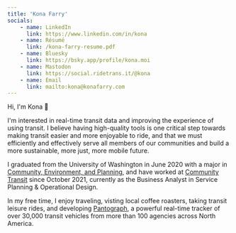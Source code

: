 ```yaml
---
title: 'Kona Farry'
socials:
    - name: LinkedIn
      link: https://www.linkedin.com/in/kona
    - name: Résumé
      link: /kona-farry-resume.pdf
    - name: Bluesky
      link: https://bsky.app/profile/kona.moi
    - name: Mastodon 
      link: https://social.ridetrans.it/@kona
    - name: Email 
      link: mailto:kona@konafarry.com
---
```


Hi, I'm Kona 👋 

I'm interested in real-time transit data and improving the experience of using transit. I believe having high-quality tools is one critical step towards making transit easier and more enjoyable to ride, and that we must efficiently and effectively serve all members of our communities and build a more sustainable, more just, more mobile future.

I graduated from the University of Washington in June 2020 with a major in [Community, Environment, and Planning](https://cep.be.uw.edu/), and have worked at [Community Transit](https://communitytransit.org/) since October 2021, currently as the Business Analyst in Service Planning & Operational Design. 

In my free time, I enjoy traveling, visting local coffee roasters, taking transit leisure rides, and developing [Pantograph](https://www.pantographapp.com/), a powerful real-time tracker of over 30,000 transit vehicles from more than 100 agencies across North America.